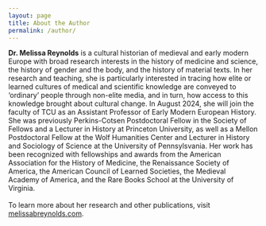 ```yaml
---
layout: page
title: About the Author
permalink: /author/
---
```


**Dr. Melissa Reynolds** is a cultural historian of medieval and early modern Europe with broad 
research interests in the
history of medicine and science, the history of gender and the body, and the history of
material texts. In her research and teaching, she is particularly interested in
tracing how elite or learned cultures of medical and scientific knowledge are conveyed
to ‘ordinary’ people through non-elite media, and in turn, how access to this knowledge
brought about cultural change. In August 2024, she will join the faculty of TCU as an Assistant Professor of Early Modern European History. She was previously Perkins-Cotsen Postdoctoral Fellow in the Society of Fellows and a Lecturer in History at Princeton University, as well as a Mellon Postdoctoral Fellow at the Wolf Humanities Center and Lecturer in History and Sociology of Science at the University of Pennsylsvania. Her work has been recognized with fellowships and awards from the American Association for the History of Medicine, the Renaissance Society of America, the American Council of Learned Societies, the Medieval Academy of America, and the Rare Books School at the University of Virginia.
<br>
<br>
To learn more about her research and other publications, visit [melissabreynolds.com](https://melissabreynolds.com).
